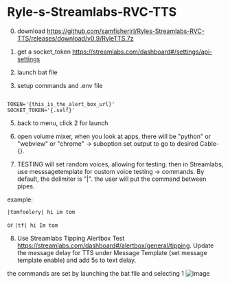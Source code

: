# Ryle-s-Streamlabs-RVC-TTS
0) download https://github.com/samfisherirl/Ryles-Streamlabs-RVC-TTS/releases/download/v0.9/RyleTTS.7z

1) get a socket_token
https://streamlabs.com/dashboard#/settings/api-settings
2)  launch bat file

3) setup commands and .env file
```env

TOKEN='{this_is_the_alert_box_url}'
SOCKET_TOKEN='{.self}'
```
5) back to menu, click 2 for launch

6) open volume mixer, when you look at apps, there will be "python" or "webview" or "chrome" -> suboption 
set output to go to desired Cable-{}. 


7) TESTING will set random voices, allowing for testing. then in Streamlabs, use messsagetemplate for custom voice testing -> commands. By default, the delimiter is "|". the user will put the command between pipes.

example: 

```|tomfoolery| hi im tom```

or
```|tf| hi Im tom```


8) Use Streamlabs Tipping Alertbox Test https://streamlabs.com/dashboard#/alertbox/general/tipping. Update the message delay for TTS under Message Template (set message template enable) and add 5s to text delay.  


the commands are set by launching the bat file and selecting 1
![image](https://github.com/user-attachments/assets/79f6f47f-2125-43c3-ab2e-74862ed8966e)
